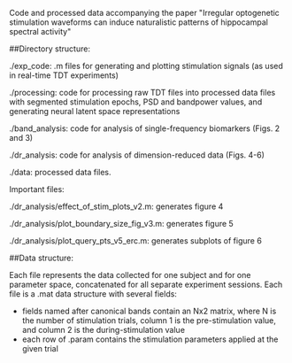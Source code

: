 Code and processed data accompanying the paper "Irregular optogenetic stimulation waveforms can induce naturalistic patterns of hippocampal spectral activity"

##Directory structure:

./exp_code: .m files for generating and plotting stimulation signals (as used in real-time TDT experiments)

./processing: code for processing raw TDT files into processed data files with segmented stimulation epochs, PSD and bandpower values, and generating neural latent space representations

./band_analysis: code for analysis of single-frequency biomarkers (Figs. 2 and 3)

./dr_analysis: code for analysis of dimension-reduced data (Figs. 4-6)

./data: processed data files.

Important files:

./dr_analysis/effect_of_stim_plots_v2.m: generates figure 4

./dr_analysis/plot_boundary_size_fig_v3.m: generates figure 5

./dr_analysis/plot_query_pts_v5_erc.m: generates subplots of figure 6


##Data structure:

Each file represents the data collected for one subject and for one parameter space, concatenated for all separate experiment sessions. Each file is a .mat data structure with several fields:
- fields named after canonical bands contain an Nx2 matrix, where N is the number of stimulation trials, column 1 is the pre-stimulation value, and column 2 is the during-stimulation value
- each row of .param contains the stimulation parameters applied at the given trial

